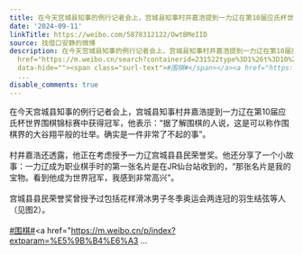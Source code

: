 ```yaml
---
title: 在今天宫城县知事的例行记者会上，宫城县知事村井嘉浩提到一力辽在第10届应氏杯世界围棋锦标赛中获得冠军，他表示：“据了解围棋的人说，这是可以称作围棋界的大...
date: '2024-09-11'
linkTitle: https://weibo.com/5878312122/OwtBMeIID
source: 找借口安静的微博
description: 在今天宫城县知事的例行记者会上，宫城县知事村井嘉浩提到一力辽在第10届应氏杯世界围棋锦标赛中获得冠军，他表示：“据了解围棋的人说，这是可以称作围棋界的大谷翔平般的壮举。确实是一件非常了不起的事”。<br><br>村井嘉浩还透露，他正在考虑授予一力辽宫城县县民荣誉奖。他还分享了一个小故事：一力辽成为职业棋手时的第一张名片是在JR仙台站收到的，“那张名片是我的宝物。看到他成为世界冠军，我感到非常高兴”。<br><br>宫城县县民荣誉奖曾授予过包括花样滑冰男子冬季奥运会两连冠的羽生结弦等人（见图2）。<br><br><a
  href="https://m.weibo.cn/search?containerid=231522type%3D1%26t%3D10%26q%3D%23%E5%9B%B4%E6%A3%8B%23&amp;isnewpage=1"
  data-hide=""><span class="surl-text">#围棋#</span></a><a href="https://m.weibo.cn/p/index?extparam=%E5%9B%B4%E6%A3
  ...
disable_comments: true
---
```

在今天宫城县知事的例行记者会上，宫城县知事村井嘉浩提到一力辽在第10届应氏杯世界围棋锦标赛中获得冠军，他表示：“据了解围棋的人说，这是可以称作围棋界的大谷翔平般的壮举。确实是一件非常了不起的事”。<br><br>村井嘉浩还透露，他正在考虑授予一力辽宫城县县民荣誉奖。他还分享了一个小故事：一力辽成为职业棋手时的第一张名片是在JR仙台站收到的，“那张名片是我的宝物。看到他成为世界冠军，我感到非常高兴”。<br><br>宫城县县民荣誉奖曾授予过包括花样滑冰男子冬季奥运会两连冠的羽生结弦等人（见图2）。<br><br><a href="https://m.weibo.cn/search?containerid=231522type%3D1%26t%3D10%26q%3D%23%E5%9B%B4%E6%A3%8B%23&amp;isnewpage=1" data-hide=""><span class="surl-text">#围棋#</span></a><a href="https://m.weibo.cn/p/index?extparam=%E5%9B%B4%E6%A3 ...